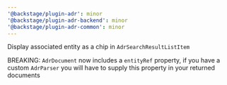 ```yaml
---
'@backstage/plugin-adr': minor
'@backstage/plugin-adr-backend': minor
'@backstage/plugin-adr-common': minor
---
```


Display associated entity as a chip in `AdrSearchResultListItem`

BREAKING: `AdrDocument` now includes a `entityRef` property, if you have a custom `AdrParser` you will have to supply this property in your returned documents
